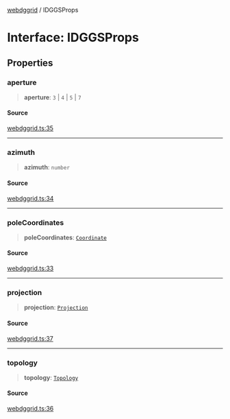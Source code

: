 [webdggrid](../index.md) / IDGGSProps

# Interface: IDGGSProps

## Properties

### aperture

> **aperture**: `3` \| `4` \| `5` \| `7`

#### Source

[webdggrid.ts:35](https://github.com/am2222/webDggrid/blob/cd7f74a/src-ts/webdggrid.ts#L35)

***

### azimuth

> **azimuth**: `number`

#### Source

[webdggrid.ts:34](https://github.com/am2222/webDggrid/blob/cd7f74a/src-ts/webdggrid.ts#L34)

***

### poleCoordinates

> **poleCoordinates**: [`Coordinate`](Coordinate.md)

#### Source

[webdggrid.ts:33](https://github.com/am2222/webDggrid/blob/cd7f74a/src-ts/webdggrid.ts#L33)

***

### projection

> **projection**: [`Projection`](../enumerations/Projection.md)

#### Source

[webdggrid.ts:37](https://github.com/am2222/webDggrid/blob/cd7f74a/src-ts/webdggrid.ts#L37)

***

### topology

> **topology**: [`Topology`](../enumerations/Topology.md)

#### Source

[webdggrid.ts:36](https://github.com/am2222/webDggrid/blob/cd7f74a/src-ts/webdggrid.ts#L36)
